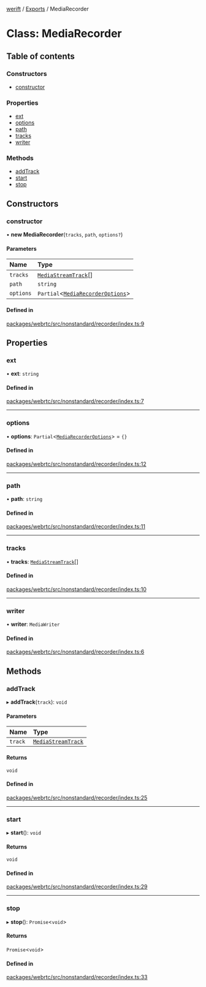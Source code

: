 [werift](../README.md) / [Exports](../modules.md) / MediaRecorder

# Class: MediaRecorder

## Table of contents

### Constructors

- [constructor](MediaRecorder.md#constructor)

### Properties

- [ext](MediaRecorder.md#ext)
- [options](MediaRecorder.md#options)
- [path](MediaRecorder.md#path)
- [tracks](MediaRecorder.md#tracks)
- [writer](MediaRecorder.md#writer)

### Methods

- [addTrack](MediaRecorder.md#addtrack)
- [start](MediaRecorder.md#start)
- [stop](MediaRecorder.md#stop)

## Constructors

### constructor

• **new MediaRecorder**(`tracks`, `path`, `options?`)

#### Parameters

| Name | Type |
| :------ | :------ |
| `tracks` | [`MediaStreamTrack`](MediaStreamTrack.md)[] |
| `path` | `string` |
| `options` | `Partial`<[`MediaRecorderOptions`](../interfaces/MediaRecorderOptions.md)\> |

#### Defined in

[packages/webrtc/src/nonstandard/recorder/index.ts:9](https://github.com/shinyoshiaki/werift-webrtc/blob/f609bd5a/packages/webrtc/src/nonstandard/recorder/index.ts#L9)

## Properties

### ext

• **ext**: `string`

#### Defined in

[packages/webrtc/src/nonstandard/recorder/index.ts:7](https://github.com/shinyoshiaki/werift-webrtc/blob/f609bd5a/packages/webrtc/src/nonstandard/recorder/index.ts#L7)

___

### options

• **options**: `Partial`<[`MediaRecorderOptions`](../interfaces/MediaRecorderOptions.md)\> = `{}`

#### Defined in

[packages/webrtc/src/nonstandard/recorder/index.ts:12](https://github.com/shinyoshiaki/werift-webrtc/blob/f609bd5a/packages/webrtc/src/nonstandard/recorder/index.ts#L12)

___

### path

• **path**: `string`

#### Defined in

[packages/webrtc/src/nonstandard/recorder/index.ts:11](https://github.com/shinyoshiaki/werift-webrtc/blob/f609bd5a/packages/webrtc/src/nonstandard/recorder/index.ts#L11)

___

### tracks

• **tracks**: [`MediaStreamTrack`](MediaStreamTrack.md)[]

#### Defined in

[packages/webrtc/src/nonstandard/recorder/index.ts:10](https://github.com/shinyoshiaki/werift-webrtc/blob/f609bd5a/packages/webrtc/src/nonstandard/recorder/index.ts#L10)

___

### writer

• **writer**: `MediaWriter`

#### Defined in

[packages/webrtc/src/nonstandard/recorder/index.ts:6](https://github.com/shinyoshiaki/werift-webrtc/blob/f609bd5a/packages/webrtc/src/nonstandard/recorder/index.ts#L6)

## Methods

### addTrack

▸ **addTrack**(`track`): `void`

#### Parameters

| Name | Type |
| :------ | :------ |
| `track` | [`MediaStreamTrack`](MediaStreamTrack.md) |

#### Returns

`void`

#### Defined in

[packages/webrtc/src/nonstandard/recorder/index.ts:25](https://github.com/shinyoshiaki/werift-webrtc/blob/f609bd5a/packages/webrtc/src/nonstandard/recorder/index.ts#L25)

___

### start

▸ **start**(): `void`

#### Returns

`void`

#### Defined in

[packages/webrtc/src/nonstandard/recorder/index.ts:29](https://github.com/shinyoshiaki/werift-webrtc/blob/f609bd5a/packages/webrtc/src/nonstandard/recorder/index.ts#L29)

___

### stop

▸ **stop**(): `Promise`<`void`\>

#### Returns

`Promise`<`void`\>

#### Defined in

[packages/webrtc/src/nonstandard/recorder/index.ts:33](https://github.com/shinyoshiaki/werift-webrtc/blob/f609bd5a/packages/webrtc/src/nonstandard/recorder/index.ts#L33)
